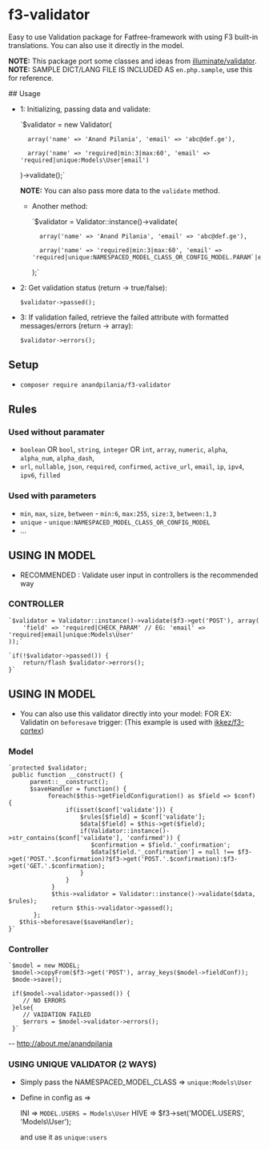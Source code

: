 # f3-validator

Easy to use Validation package for Fatfree-framework with using F3 built-in translations. You can also use it directly in the model.

**NOTE:** This package port some classes and ideas from [illuminate/validator](https://github.com/illuminate/validator).  
**NOTE:** SAMPLE DICT/LANG FILE IS INCLUDED AS `en.php.sample`, use this for reference.

## Usage

- 1: Initializing, passing data and validate:

	`$validator = new Validator(
	
		array('name' => 'Anand Pilania', 'email' => 'abc@def.ge'),
		
		array('name' => 'required|min:3|max:60', 'email' => 'required|unique:Models\User|email')
		
	)->validate();`  
	
	
	**NOTE:** You can also pass more data to the `validate` method.
	
	
	* Another method:
		
		`$validator = Validator::instance()->validate(
		
			array('name' => 'Anand Pilania', 'email' => 'abc@def.ge'),
			
			array('name' => 'required|min:3|max:60', 'email' => 'required|unique:NAMESPACED_MODEL_CLASS_OR_CONFIG_MODEL.PARAM`|email')
			
		);`
		
	
- 2: Get validation status (return -> true/false):

	`$validator->passed();`
	
- 3: If validation failed, retrieve the failed attribute with formatted messages/errors (return -> array):

	`$validator->errors();`
		

## Setup

- `composer require anandpilania/f3-validator`
  
## Rules

### Used without paramater
 * `boolean` OR `bool`, `string`, `integer` OR `int`, `array`, `numeric`, `alpha`, `alpha_num`, `alpha_dash`,
 * `url`, `nullable`, `json`, `required`, `confirmed`, `active_url`, `email`, `ip`, `ipv4`, `ipv6`, `filled`
 
### Used with parameters
 *  `min`, `max`, `size`, `between` - `min:6`, `max:255`, `size:3`, `between:1,3`
 *  `unique` - `unique:NAMESPACED_MODEL_CLASS_OR_CONFIG_MODEL`
 *  ...

## USING IN MODEL
- RECOMMENDED : Validate user input in controllers is the recommended way

### CONTROLLER
	`$validator = Validator::instance()->validate($f3->get('POST'), array(
		'field' => 'required|CHECK_PARAM' // EG: 'email' => 'required|email|unique:Models\User'
	));`
	
	`if(!$validator->passed()) {
		return/flash $validator->errors();
	}`
	
	
## USING IN MODEL
- You can also use this validator directly into your model:
FOR EX: Validatin on `beforesave` trigger: (This example is used with [ikkez/f3-cortex](https://github.com/ikkez/f3-cortex))

### Model
	`protected $validator;
	 public function __construct() {
	      parent::__construct();
	      $saveHandler = function() {
		       foreach($this->getFieldConfiguration() as $field => $conf) {
            	    if(isset($conf['validate'])) {
                	    $rules[$field] = $conf['validate'];
                	    $data[$field] = $this->get($field);
                	    if(Validator::instance()->str_contains($conf['validate'], 'confirmed')) {
            	    	   $confirmation = $field.'_confirmation';
                    	   $data[$field.'_confirmation'] = null !== $f3->get('POST.'.$confirmation)?$f3->get('POST.'.$confirmation):$f3->get('GET.'.$confirmation);
                	    }
            	    }
        	    }
        	    $this->validator = Validator::instance()->validate($data, $rules);
		        return $this->validator->passed();
    	   };
	   $this->beforesave($saveHandler);
	}`

### Controller
	`$model = new MODEL;
	 $model->copyFrom($f3->get('POST'), array_keys($model->fieldConf));
	 $mode->save();
	 
	 if($model->validator->passed()) {
	 	// NO ERRORS
	 }else{
	 	// VAIDATION FAILED
		$errors = $model->validator->errors();
	 }`
--
http://about.me/anandpilania

### USING UNIQUE VALIDATOR (2 WAYS)
 * Simply pass the NAMESPACED_MODEL_CLASS => `unique:Models\User`
 * Define in config as => 
	
	INI => `MODEL.USERS = Models\User` 
	HIVE => $f3->set('MODEL.USERS', 'Models\User');
	
	and use it as `unique:users`
